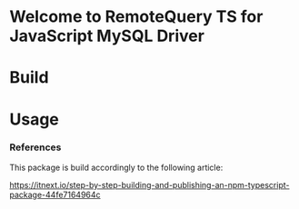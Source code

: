# Welcome to RemoteQuery TS for JavaScript MySQL Driver

# Build

# Usage

### References

This package is build accordingly to the following article:

https://itnext.io/step-by-step-building-and-publishing-an-npm-typescript-package-44fe7164964c
